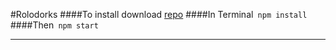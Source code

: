 #Rolodorks
####To install download [repo](https://github.com/mattattaq/rolodorks_final.git)
####In Terminal``` npm install```
####Then``` npm start```
***
